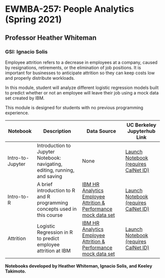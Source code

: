 # EWMBA-257: People Analytics (Spring 2021)
## Professor Heather Whiteman
### GSI: Ignacio Solis

Employee attrition refers to a decrease in employees at a company, caused by resignations, retirements, or the elimination of job positions. It is important for businesses to anticipate attrition so they can keep costs low and properly distribute workloads.

In this module, student will analyze different logistic regression models built to predict whether or not an employee will leave their job using a mock data set created by IBM. 

This module is designed for students with no previous programming experience.


| Notebook         | Description                                                                | Data Source | UC Berkeley Jupyterhub Link |
|------------------|----------------------------------------------------------------------------|-------------|-----------------------------|
| Intro-to-Jupyter | Introduction to Jupyter Notebook: navigating, editing, running, and saving | None        | [Launch Notebook (requires CalNet ID)](https://ewmba257.haastech.org/hub/user-redirect/git-pull?repo=https%3A%2F%2Fgithub.com%2Fhaas-digital%2Fpeople-analytics-sp21&urlpath=tree%2Fpeople-analytics-sp21%2FIntro-to-Jupyter.ipynb&branch=main) |
| Intro-to-R       | A brief introduction to R and R programming concepts used in this course   | [IBM HR Analytics Employee Attrition & Performance mock data set](https://www.kaggle.com/pavansubhasht/ibm-hr-analytics-attrition-dataset/home)| [Launch Notebook (requires CalNet ID)](https://ewmba257.haastech.org/hub/user-redirect/git-pull?repo=https%3A%2F%2Fgithub.com%2Fhaas-digital%2Fpeople-analytics-sp21&urlpath=tree%2Fpeople-analytics-sp21%2FIntro-to-R.ipynb&branch=main) |
| Attrition        | Logistic Regression in R to predict employee attrition at IBM              | [IBM HR Analytics Employee Attrition & Performance mock data set](https://www.kaggle.com/pavansubhasht/ibm-hr-analytics-attrition-dataset/home) | [Launch Notebook (requires CalNet ID)](https://ewmba257.haastech.org/hub/user-redirect/git-pull?repo=https%3A%2F%2Fgithub.com%2Fhaas-digital%2Fpeople-analytics-sp21&urlpath=tree%2Fpeople-analytics-sp21%2Fattrition.ipynb&branch=main) |


**Notebooks developed by Heather Whiteman, Ignacio Solis, and Keeley Takimoto.**
